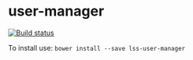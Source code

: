 # user-manager

[![Build status](https://ci.appveyor.com/api/projects/status/ijdrkpe15mkbpkp5/branch/master?svg=true)](https://ci.appveyor.com/project/aarondrabeck/api-service/branch/master)

To install use: `bower install --save lss-user-manager`
